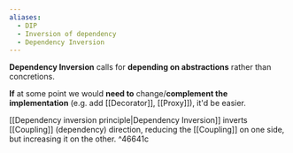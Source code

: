 ```yaml
---
aliases:
  - DIP
  - Inversion of dependency
  - Dependency Inversion
---
```

**Dependency Inversion** calls for **depending on abstractions** rather than concretions. 

**If** at some point  we would **need to** change/**complement the implementation** (e.g. add [[Decorator]], [[Proxy]]), it'd be easier. 

[[Dependency inversion principle|Dependency Inversion]] inverts [[Coupling]] (dependency) direction, reducing the [[Coupling]] on one side, but increasing it on the other. ^46641c
